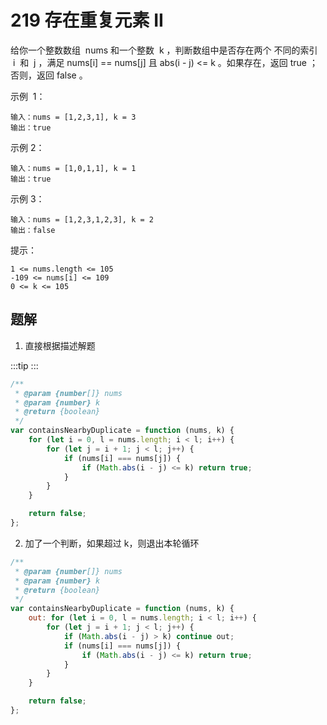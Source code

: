 # 219 存在重复元素 II

给你一个整数数组  nums 和一个整数  k ，判断数组中是否存在两个 不同的索引  i  和  j ，满足 nums[i] == nums[j] 且 abs(i - j) <= k 。如果存在，返回 true ；否则，返回 false 。

示例  1：

```
输入：nums = [1,2,3,1], k = 3
输出：true
```

示例 2：

```
输入：nums = [1,0,1,1], k = 1
输出：true
```

示例 3：

```
输入：nums = [1,2,3,1,2,3], k = 2
输出：false
```

提示：

```
1 <= nums.length <= 105
-109 <= nums[i] <= 109
0 <= k <= 105
```

## 题解

1. 直接根据描述解题

:::tip
<runtime :list="[4520, 18.15, 49.4, 85.59]" />
:::

```js
/**
 * @param {number[]} nums
 * @param {number} k
 * @return {boolean}
 */
var containsNearbyDuplicate = function (nums, k) {
    for (let i = 0, l = nums.length; i < l; i++) {
        for (let j = i + 1; j < l; j++) {
            if (nums[i] === nums[j]) {
                if (Math.abs(i - j) <= k) return true;
            }
        }
    }

    return false;
};
```

2. 加了一个判断，如果超过 k，则退出本轮循环

```js
/**
 * @param {number[]} nums
 * @param {number} k
 * @return {boolean}
 */
var containsNearbyDuplicate = function (nums, k) {
    out: for (let i = 0, l = nums.length; i < l; i++) {
        for (let j = i + 1; j < l; j++) {
            if (Math.abs(i - j) > k) continue out;
            if (nums[i] === nums[j]) {
                if (Math.abs(i - j) <= k) return true;
            }
        }
    }

    return false;
};
```
